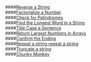 ####[Reverse a String](https://play.golang.org/p/L4zwPADKUZ)  
####[Factorialize a Number](https://play.golang.org/p/ouLXhwuMbV)  
####[Check for Palindromes](https://play.golang.org/p/DmMymFUaNw)  
####[Find the Longest Word in a String](https://play.golang.org/p/hXf_wdZdrC)  
####[Title Case a Sentence](https://play.golang.org/p/4hDLNm25Kv)  
####[Return Largest Numbers in Arrays](https://play.golang.org/p/Mf8jkcp0gR)  
####[Confirm the Ending](https://play.golang.org/p/meKL28q9wY)  
####[Repeat a string repeat a string](https://play.golang.org/p/3XWkf0h_Xw)  
####[Truncate a string](https://play.golang.org/p/EzvhWMljku)  
####[Chunky Monkey](https://play.golang.org/p/HrFh0tQC-M)  
